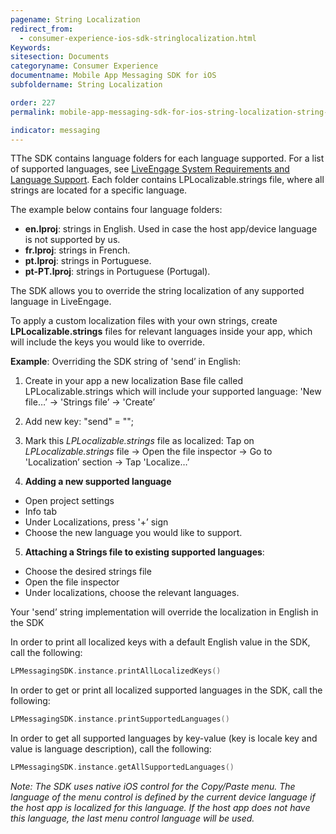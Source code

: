 ```yaml
---
pagename: String Localization
redirect_from:
  - consumer-experience-ios-sdk-stringlocalization.html
Keywords:
sitesection: Documents
categoryname: Consumer Experience
documentname: Mobile App Messaging SDK for iOS
subfoldername: String Localization

order: 227
permalink: mobile-app-messaging-sdk-for-ios-string-localization-string-localization.html

indicator: messaging
---
```


TThe SDK contains language folders for each language supported. For a list of supported languages, see [LiveEngage System Requirements and Language Support](https://ce-sr.s3.amazonaws.com/CA/Admin/Sys%20req/System%20requirements.pdf). Each folder contains LPLocalizable.strings file, where all strings are located for a specific language.

The example below contains four language folders:

* **en.lproj**: strings in English. Used in case the host app/device language is not supported by us.
* **fr.lproj**: strings in French.
* **pt.lproj**: strings in Portuguese.
* **pt-PT.lproj**: strings in Portuguese (Portugal).

The SDK allows you to override the string localization of any supported language in LiveEngage.

To apply a custom localization files with your own strings, create **LPLocalizable.strings** files for relevant languages inside your app, which will include the keys you would like to override.

**Example**: Overriding the SDK string of 'send’ in English:

1. Create in your app a new localization Base file called LPLocalizable.strings which will include your supported language: 'New file…’ -> 'Strings file’ -> 'Create’
2. Add new key: "send" = "<ANY NEW VALUE>";
3. Mark this _LPLocalizable.strings_ file as localized: Tap on _LPLocalizable.strings_ file -> Open the file inspector -> Go to 'Localization’ section -> Tap 'Localize…’

4. **Adding a new supported language**
* Open project settings
* Info tab
* Under Localizations, press '+’ sign
* Choose the new language you would like to support.

5.  **Attaching a Strings file to existing supported languages**:
* Choose the desired strings file
* Open the file inspector
* Under localizations, choose the relevant languages.

Your 'send’ string implementation will override the localization in English in the SDK


In order to print all localized keys with a default English value in the SDK, call the following:

```swift
LPMessagingSDK.instance.printAllLocalizedKeys()
```



In order to get or print all localized supported languages in the SDK, call the following:

```swift
LPMessagingSDK.instance.printSupportedLanguages()
```



In order to get all supported languages by key-value (key is locale key and value is language description), call the following:

```swift
LPMessagingSDK.instance.getAllSupportedLanguages()
```


_Note: The SDK uses native iOS control for the Copy/Paste menu. The language of the menu control is defined by the current device language if the host app is localized for this language. If the host app does not have this language, the last menu control language will be used._
